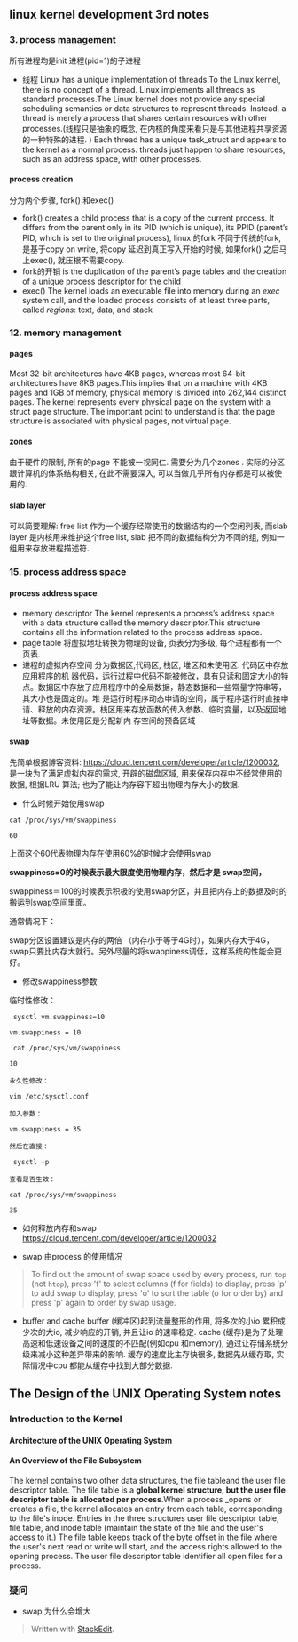 
## linux kernel development 3rd notes
### 3. process management
所有进程均是init 进程(pid=1)的子进程
* 线程
Linux has a unique implementation of threads.To the Linux kernel, there is no concept of a thread. Linux implements all threads as standard processes.The Linux kernel does not provide any special scheduling semantics or data structures to represent threads. Instead, a thread is merely a process that shares certain resources with other processes.(线程只是抽象的概念, 在内核的角度来看只是与其他进程共享资源的一种特殊的进程. )
Each thread has a unique task_struct and appears to the kernel as a normal process.
threads just happen to share resources, such as an address space, with other processes.
#### process creation
分为两个步骤, fork() 和exec()
* fork()
 creates a child process that is a copy of the current process. It differs from the parent only in its PID (which is unique), its PPID (parent’s PID, which is set to the original process),
 linux 的fork 不同于传统的fork, 是基于copy on write, 将copy 延迟到真正写入开始的时候, 如果fork() 之后马上exec(), 就压根不需要copy. 
*  fork的开销
is the duplication of the parent’s page tables and the creation of a unique process descriptor for the child
* exec()
The kernel loads an executable file into memory during an _exec_ system call, and the loaded process consists of at least three parts, called _regions_: text, data, and stack
### 12. memory management
#### pages
Most 32-bit architectures have 4KB pages, whereas most 64-bit architectures have 8KB pages.This implies that on a machine with 4KB pages and 1GB of memory, physical memory is divided into 262,144 distinct pages.
The kernel represents every physical page on the system with a  struct page structure.
The important point to understand is that the page structure is associated with physical pages, not virtual page.

#### zones
由于硬件的限制, 所有的page 不能被一视同仁. 需要分为几个zones . 实际的分区跟计算机的体系结构相关, 在此不需要深入, 可以当做几乎所有内存都是可以被使用的.

#### slab layer
可以简要理解: free list 作为一个缓存经常使用的数据结构的一个空闲列表, 而slab layer 是内核用来维护这个free list, slab 把不同的数据结构分为不同的组, 例如一组用来存放进程描述符.

### 15. process address space
#### process address space
* memory descriptor
The kernel represents a process’s address space with a data structure called the memory descriptor.This structure contains all the information related to the process address space.
* page table
将虚拟地址转换为物理的设备, 页表分为多级, 每个进程都有一个页表.
* 进程的虚拟内存空间
分为数据区,代码区, 栈区, 堆区和未使用区.
代码区中存放应用程序的机 器代码，运行过程中代码不能被修改，具有只读和固定大小的特点。数据区中存放了应用程序中的全局数据，静态数据和一些常量字符串等，其大小也是固定的。堆 是运行时程序动态申请的空间，属于程序运行时直接申请、释放的内存资源。栈区用来存放函数的传入参数、临时变量，以及返回地址等数据。未使用区是分配新内 存空间的预备区域


####  swap

先简单根据博客资料: https://cloud.tencent.com/developer/article/1200032, 是一块为了满足虚拟内存的需求, 开辟的磁盘区域, 用来保存内存中不经常使用的数据, 根据LRU 算法; 也为了能让内存容下超出物理内存大小的数据. 

* 什么时候开始使用swap

```
cat /proc/sys/vm/swappiness

60
```
上面这个60代表物理内存在使用60%的时候才会使用swap

**swappiness=0的时候表示最大限度使用物理内存，然后才是 swap空间，**

swappiness＝100的时候表示积极的使用swap分区，并且把内存上的数据及时的搬运到swap空间里面。

通常情况下：

swap分区设置建议是内存的两倍 （内存小于等于4G时），如果内存大于4G，swap只要比内存大就行。另外尽量的将swappiness调低，这样系统的性能会更好。

* 修改swappiness参数

临时性修改：
```
 sysctl vm.swappiness=10

vm.swappiness = 10

 cat /proc/sys/vm/swappiness

10

永久性修改：

vim /etc/sysctl.conf

加入参数：

vm.swappiness = 35

然后在直接：

 sysctl -p

查看是否生效：

cat /proc/sys/vm/swappiness

35
```
* 如何释放内存和swap 
https://cloud.tencent.com/developer/article/1200032

* swap 由process 的使用情况
> To find out the amount of swap space used by every process, run `top` (not `htop`), press 'f' to select columns (f for fields) to display, press 'p' to add swap to display, press 'o' to sort the table (o for order by) and press 'p' again to order by swap usage.

* buffer and cache
buffer (缓冲区)起到流量整形的作用, 将多次的小io 累积成少次的大io, 减少响应的开销, 并且让io 的速率稳定. 
cache (缓存)是为了处理高速和低速设备之间的速度的不匹配(例如cpu 和memory), 通过让存储系统分级来减小这种差异带来的影响.  缓存的速度比主存快很多, 数据先从缓存取, 实际情况中cpu 都能从缓存中找到大部分数据.

## The Design of the UNIX Operating System notes
### Introduction to the Kernel

#### Architecture of the UNIX Operating System
####  An Overview of the File Subsystem
The kernel contains two other data structures, the file tableand the user file descriptor table. The file table is a **global kernel structure, but the user file descriptor table is allocated per process**.When a process _opens or creates a file, the kernel allocates an entry from each table, corresponding to the file's inode. Entries in the three structures  user file descriptor table, file table, and inode table (maintain the state of the file and the user's access to it.) The file table keeps track of the byte offset in the file where the user's next read or write will start, and the access rights allowed to the opening process. The user file descriptor table identifier all open files for a process.

### 疑问
* swap 为什么会增大

> Written with [StackEdit](https://stackedit.io/).
<!--stackedit_data:
eyJoaXN0b3J5IjpbMTYzNTU2OTEzMiwtMTIyNzU5NTQ1NywtMj
IxNzE1OTksODY0NjQzNDM2LDE1MzM0MDMzODcsLTIwOTQwODM1
NDksMTUxNjgxNzA5NywtOTk5MjMxMjAwLDEzMjg2ODI1NTksLT
g0NjUyNzM2MSwxNDM1NjEyNzk0LDE2MzE5ODQ0NjQsLTEzNDcz
NDkzNDIsMTkyMDE2MjQ2LC03OTk5OTQwOTMsLTE1MzE0MjA1Mj
IsMTY5NTI2OTA5XX0=
-->